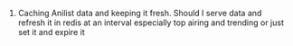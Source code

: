 1. Caching Anilist data and keeping it fresh. Should I serve data and refresh it in redis at an interval especially top airing and trending or just set it and expire it 
